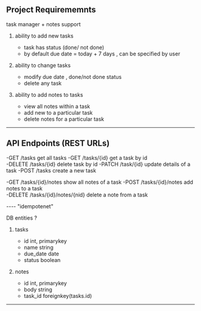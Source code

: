 ## Project Requirememnts 

task manager + notes support 

1. ability to add new tasks
   - task has status (done/ not done)
   - by default due date = today + 7 days , can be specified by user

2. ability to  change tasks
   - modify due date , done/not done status
   - delete any task

3. ability to add notes to tasks
   - view all notes within a task
   - add new to a particular task
   - delete notes for a particular task

----
## API Endpoints (REST URLs)
-GET      /tasks                   get all tasks
-GET      /tasks/{id}              get a task by id  
-DELETE   /tasks/{id}              delete task by id
-PATCH    /task/{id}               update details of a task
-POST     /tasks                   create a new task 

-GET      /tasks/{id}/notes     	show all notes of a task
-POST     /tasks/{id}/notes 		add notes to a task      
-DELETE   /tasks/{id}/notes/{nid} delete a note from a task

---- "idempotenet"

DB entities ?

1. tasks
    - id 			int, primarykey
    - name			string
    - due_date		date
    - status		boolean

2. notes
    - id			int, primarykey
    - body			string
    - task_id		foreignkey(tasks.id)

------ 



